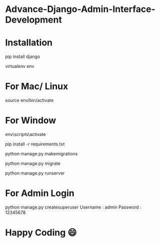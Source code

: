 # Advance-Django-Admin-Interface-Development
 
# Installation
pip install django

virtualenv env

# For Mac/ Linux
source env/bin/activate

# For Window
env\scripts\activate

pip install -r requirements.txt

python manage.py makemigrations

python manage.py migrate

python manage.py runserver

# For Admin Login
python manage.py createsuperuser
Username : admin
Password : 12345678


# Happy Coding 😄
